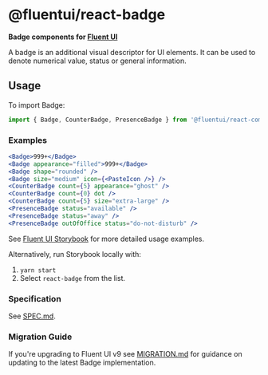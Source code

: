 # @fluentui/react-badge

**Badge components for [Fluent UI](https://aka.ms/fluentui-storybook)**

A badge is an additional visual descriptor for UI elements. It can be used to denote numerical value, status or general information.

## Usage

To import Badge:

```js
import { Badge, CounterBadge, PresenceBadge } from '@fluentui/react-components';
```

### Examples

```jsx
<Badge>999+</Badge>
<Badge appearance="filled">999+</Badge>
<Badge shape="rounded" />
<Badge size="medium" icon={<PasteIcon />} />
<CounterBadge count={5} appearance="ghost" />
<CounterBadge count={0} dot />
<CounterBadge count={5} size="extra-large" />
<PresenceBadge status="available" />
<PresenceBadge status="away" />
<PresenceBadge outOfOffice status="do-not-disturb" />
```

See [Fluent UI Storybook](https://aka.ms/fluentui-storybook) for more detailed usage examples.

Alternatively, run Storybook locally with:

1. `yarn start`
2. Select `react-badge` from the list.

### Specification

See [SPEC.md](./SPEC.md).

### Migration Guide

If you're upgrading to Fluent UI v9 see [MIGRATION.md](./MIGRATION.md) for guidance on updating to the latest Badge implementation.
